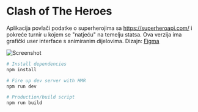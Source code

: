 # Clash of The Heroes

Aplikacija povlači podatke o superherojima sa https://superheroapi.com/ i pokreće turnir u kojem se "natjeću" na temelju statsa.
Ova verzija ima grafički user interface s animiranim dijelovima. 
Dizajn: [Figma](https://www.figma.com/file/ogevGvo5y0cjaxphbkFzLd/Factory---Frontend-zadatak---Super-heroji?node-id=0%3A1 "Clash of The Heroes")

![Screenshot](.../ss.JPG?raw=true "")

```bash
# Install dependencies
npm install

# Fire up dev server with HMR
npm run dev

# Production/build script
npm run build

```
